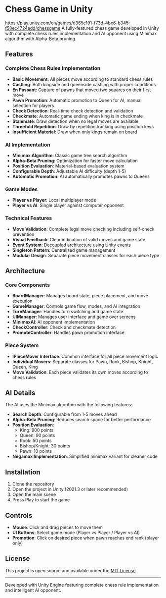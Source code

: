 # Chess Game in Unity

https://play.unity.com/en/games/d365c191-f73d-4be6-b345-f58ec4724add/chessgame
A fully-featured chess game developed in Unity with complete chess rules implementation and AI opponent using Minimax algorithm with Alpha-Beta pruning.

## Features

### Complete Chess Rules Implementation
- **Basic Movement**: All pieces move according to standard chess rules
- **Castling**: Both kingside and queenside castling with proper conditions
- **En Passant**: Capture of pawns that moved two squares on their first move
- **Pawn Promotion**: Automatic promotion to Queen for AI, manual selection for players
- **Check Detection**: Real-time check detection and validation
- **Checkmate**: Automatic game ending when king is in checkmate
- **Stalemate**: Draw detection when no legal moves are available
- **Threefold Repetition**: Draw by repetition tracking using position keys
- **Insufficient Material**: Draw when only kings remain on board

### AI Implementation
- **Minimax Algorithm**: Classic game tree search algorithm
- **Alpha-Beta Pruning**: Optimization for faster move calculation
- **Position Evaluation**: Material-based evaluation system
- **Configurable Depth**: Adjustable AI difficulty (depth 1-5)
- **Automatic Promotion**: AI automatically promotes pawns to Queens

### Game Modes
- **Player vs Player**: Local multiplayer mode
- **Player vs AI**: Single player against computer opponent

### Technical Features
- **Move Validation**: Complete legal move checking including self-check prevention
- **Visual Feedback**: Clear indication of valid moves and game state
- **Event System**: Decoupled architecture using Unity events
- **Singleton Pattern**: Centralized game management
- **Modular Design**: Separate piece movement classes for each piece type

## Architecture

### Core Components
- **BoardManager**: Manages board state, piece placement, and move execution
- **GameManager**: Controls game flow, modes, and AI integration
- **TurnManager**: Handles turn switching and game state
- **UIManager**: Manages user interface and game over screens
- **MinimaxAI**: AI opponent implementation
- **CheckController**: Check and checkmate detection
- **PromoteController**: Handles pawn promotion interface

### Piece System
- **IPieceMover Interface**: Common interface for all piece movement logic
- **Individual Movers**: Separate classes for Pawn, Rook, Bishop, Knight, Queen, King
- **Move Validation**: Each piece validates its own moves according to chess rules

## AI Details

The AI uses the Minimax algorithm with the following features:
- **Search Depth**: Configurable from 1-5 moves ahead
- **Alpha-Beta Pruning**: Reduces search space for better performance
- **Position Evaluation**: 
  - King: 900 points
  - Queen: 90 points
  - Rook: 50 points
  - Bishop/Knight: 30 points
  - Pawn: 10 points
- **Negamax Implementation**: Simplified minimax variant for cleaner code

## Installation

1. Clone the repository
2. Open the project in Unity (2021.3 or later recommended)
3. Open the main scene
4. Press Play to start the game

## Controls

- **Mouse**: Click and drag pieces to move them
- **UI Buttons**: Select game mode (Player vs Player / Player vs AI)
- **Promotion**: Click on desired piece when pawn reaches end rank (player only)


## License

This project is open source and available under the [MIT License](LICENSE).

---

Developed with Unity Engine featuring complete chess rule implementation and intelligent AI opponent.
